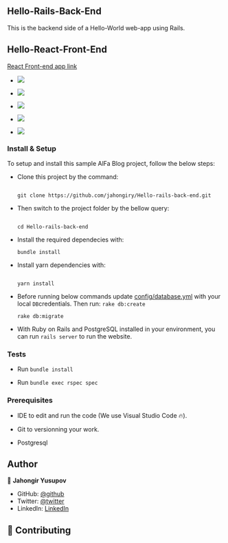 ## Hello-Rails-Back-End

This is the backend side of a Hello-World web-app using Rails.

## Hello-React-Front-End

[React Front-end app link]()

- ![](https://img.shields.io/badge/Github-blueviolet)

- ![](https://img.shields.io/badge/Ruby-red)

- ![](https://img.shields.io/badge/Ruby*on*Rails-red)

- ![](https://img.shields.io/badge/PostgreSql-blue)

- ![](https://img.shields.io/badge/Webpack-blue)

### Install & Setup

To setup and install this sample AlFa Blog project, follow the below steps:

- Clone this project by the command:

  ```

  git clone https://github.com/jahongiry/Hello-rails-back-end.git

  ```

- Then switch to the project folder by the bellow query:

  ```

  cd Hello-rails-back-end

  ```

- Install the required dependecies with:

  ```
  bundle install
  ```

- Install yarn dependencies with:

  ```

  yarn install

  ```

- Before running below commands update [config/database.yml](./config/database.yml) with your local `DB`credentials. Then run:
  `rake db:create `

  `rake db:migrate `

- With Ruby on Rails and PostgreSQL installed in your environment, you can run `rails server` to run the website.

### Tests

- Run `bundle install`

- Run `bundle exec rspec spec`

### Prerequisites

- IDE to edit and run the code (We use Visual Studio Code 🔥).

- Git to versionning your work.

- Postgresql

## Author

👤 **Jahongir Yusupov**

- GitHub: [@github](https://github.com/jahongiry)
- Twitter: [@twitter](https://twitter.com/SafarAli999)
- LinkedIn: [LinkedIn](https://twitter.com/Zelalem52236790)

## 🤝 Contributing
